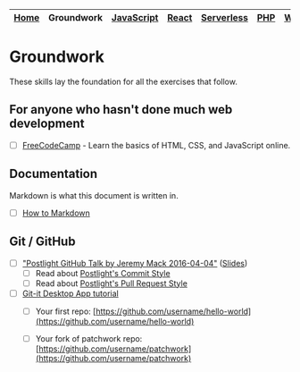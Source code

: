 | [Home](README.md) | Groundwork | [JavaScript](javascript.md) | [React](react.md) | [Serverless](serverless.md) | [PHP](php.md) | [WordPress](wordpress.md) |
|-------------------|------------|-----------------------------|-------------------|-----------------------------|---------------|---------------------------|

# Groundwork

These skills lay the foundation for all the exercises that follow.

## For anyone who hasn't done much web development

* [ ] [FreeCodeCamp](https://www.freecodecamp.org) - Learn the basics of HTML, CSS, and JavaScript online.

## Documentation

Markdown is what this document is written in.

* [ ] [How to Markdown](https://github.com/workshopper/how-to-markdown)

## Git / GitHub

* [ ] ["Postlight GitHub Talk by Jeremy Mack 2016-04-04"](https://www.youtube.com/watch?v=YtckscmKtYk) ([Slides](https://www.mindmeister.com/678359058?t=zgPweW2tuV))
  * [ ] Read about [Postlight's Commit Style](https://trello.com/c/Z2xpXbm1/10-%F0%9F%8E%A8-commit-style)
  * [ ] Read about [Postlight's Pull Request Style](https://trello.com/c/DsH0Ea4L/11-%F0%9F%8C%B1-pull-request-style)
* [ ] [Git-it Desktop App tutorial](https://github.com/jlord/git-it-electron)
  * [ ] Your first repo: [https://github.com/username/hello-world](https://github.com/username/hello-world)
  * [ ] Your fork of patchwork repo: [https://github.com/username/patchwork](https://github.com/username/patchwork)


